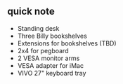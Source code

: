 ## quick note

- Standing desk
- Three Billy bookshelves
- Extensions for bookshelves (TBD)
- 2x4 for pegboard
- 2 VESA monitor arms
- VESA adapter for iMac
- VIVO 27" keyboard tray
